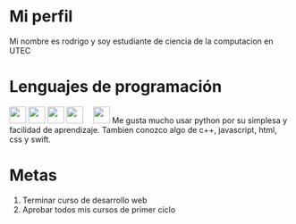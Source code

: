 # Mi perfil
Mi nombre es rodrigo y soy estudiante de ciencia de la computacion en UTEC
# Lenguajes de programación
<img src="https://cdn.icon-icons.com/icons2/1508/PNG/512/python_104451.png" style="width:30px;height:30px;"> <img src="https://upload.wikimedia.org/wikipedia/commons/thumb/9/99/Unofficial_JavaScript_logo_2.svg/490px-Unofficial_JavaScript_logo_2.svg.png" style="width:30px;height:30px;"> <img src="https://1000marcas.net/wp-content/uploads/2021/02/CSS-Logo.png" style="width:30px;height:30px;"> <img src="https://upload.wikimedia.org/wikipedia/commons/thumb/6/61/HTML5_logo_and_wordmark.svg/460px-HTML5_logo_and_wordmark.svg.png" style="width:30px;height:30px;"> <img src="https://upload.wikimedia.org/wikipedia/commons/thumb/1/18/ISO_C%2B%2B_Logo.svg/911px-ISO_C%2B%2B_Logo.svg.png" style="width:10px;height:10px;"> <img src="https://blog.desafiolatam.com/wp-content/uploads/2018/05/swift-logo.png" style="width:30px;height:30px;">
Me gusta mucho usar python por su simplesa y facilidad de aprendizaje. Tambien conozco algo de c++, javascript, html, css y swift.
# Metas
1. Terminar curso de desarrollo web
2. Aprobar todos mis cursos de primer ciclo